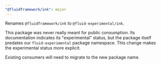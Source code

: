 ```yaml
---
"@fluidframework/ink": major
---
```


Renames `@fluidframework/ink` to `@fluid-experimental/ink`.

This package was never really meant for public consumption. Its documentation indicates its "experimental" status, but the package itself predates our `fluid-experimental` package namespace. This change makes the experimental status more explicit.

Existing consumers will need to migrate to the new package name.
